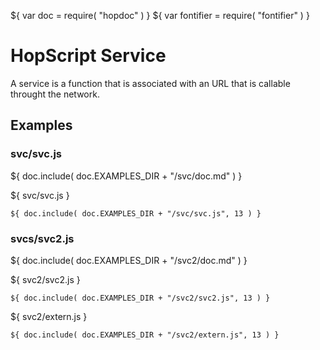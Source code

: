 ${ var doc = require( "hopdoc" ) }
${ var fontifier = require( "fontifier" ) }

HopScript Service
=================

A service is a function that is associated with an URL that is callable
throught the network.


Examples
--------

### svc/svc.js ###

${ doc.include( doc.EXAMPLES_DIR + "/svc/doc.md" ) }

${ <span class="label label-info">svc/svc.js</span> }

```hopscript
${ doc.include( doc.EXAMPLES_DIR + "/svc/svc.js", 13 ) }
```

### svcs/svc2.js ###

${ doc.include( doc.EXAMPLES_DIR + "/svc2/doc.md" ) }

${ <span class="label label-info">svc2/svc2.js</span> }

```hopscript
${ doc.include( doc.EXAMPLES_DIR + "/svc2/svc2.js", 13 ) }
```

${ <span class="label label-info">svc2/extern.js</span> }

```hopscript
${ doc.include( doc.EXAMPLES_DIR + "/svc2/extern.js", 13 ) }
```

